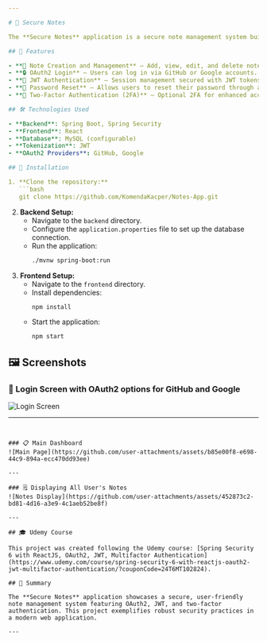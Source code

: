 ```yaml
---

# 📓 Secure Notes

The **Secure Notes** application is a secure note management system built with Spring Boot on the backend and React on the frontend. This application allows users to create, view, and manage notes with a strong focus on security features, using Spring Security.

## 🌟 Features

- **📝 Note Creation and Management** — Add, view, edit, and delete notes.
- **🔒 OAuth2 Login** — Users can log in via GitHub or Google accounts.
- **🔑 JWT Authentication** — Session management secured with JWT tokens.
- **📧 Password Reset** — Allows users to reset their password through an email token.
- **🔐 Two-Factor Authentication (2FA)** — Optional 2FA for enhanced account security.

## 🛠 Technologies Used

- **Backend**: Spring Boot, Spring Security
- **Frontend**: React
- **Database**: MySQL (configurable)
- **Tokenization**: JWT
- **OAuth2 Providers**: GitHub, Google

## 🚀 Installation

1. **Clone the repository:**
   ```bash
   git clone https://github.com/KomendaKacper/Notes-App.git
   ```
2. **Backend Setup:**
   - Navigate to the `backend` directory.
   - Configure the `application.properties` file to set up the database connection.
   - Run the application:
     ```bash
     ./mvnw spring-boot:run
     ```
3. **Frontend Setup:**
   - Navigate to the `frontend` directory.
   - Install dependencies:
     ```bash
     npm install
     ```
   - Start the application:
     ```bash
     npm start
     ```

## 🖼 Screenshots

### 🔑 Login Screen with OAuth2 options for GitHub and Google
![Login Screen](https://github.com/user-attachments/assets/5a357ad2-fdfb-4525-b0a8-e7405b0ff386)

---
```


### 📋 Main Dashboard
![Main Page](https://github.com/user-attachments/assets/b85e00f8-e698-44c9-894a-ecc470dd93ee)

---

### 🗒 Displaying All User's Notes
![Notes Display](https://github.com/user-attachments/assets/452873c2-bd81-4d16-a3e9-4c1aeb52be8f)

---

## 🎓 Udemy Course

This project was created following the Udemy course: [Spring Security 6 with ReactJS, OAuth2, JWT, Multifactor Authentication](https://www.udemy.com/course/spring-security-6-with-reactjs-oauth2-jwt-multifactor-authentication/?couponCode=24T6MT102824).

## 📑 Summary

The **Secure Notes** application showcases a secure, user-friendly note management system featuring OAuth2, JWT, and two-factor authentication. This project exemplifies robust security practices in a modern web application.

---
